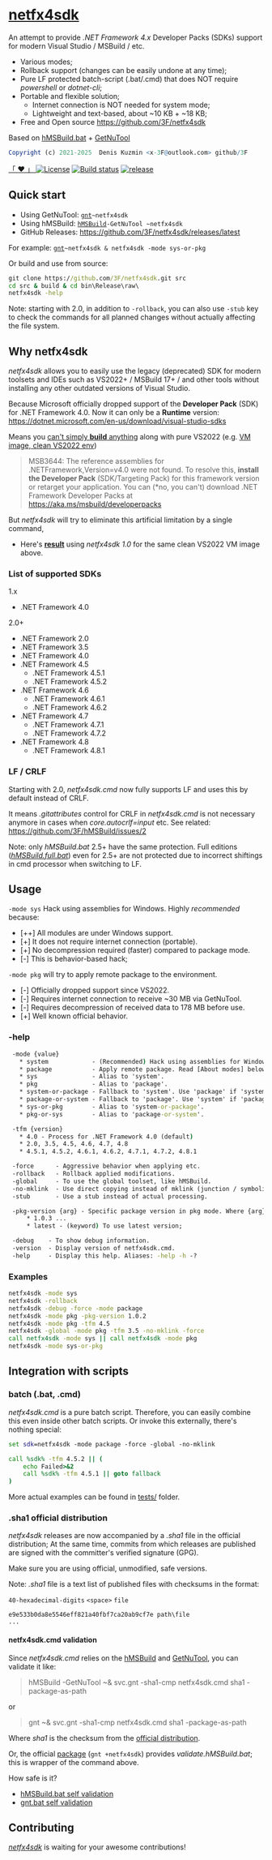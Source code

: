 # [netfx4sdk](https://github.com/3F/netfx4sdk)

An attempt to provide *.NET Framework 4.x* Developer Packs (SDKs) support for modern Visual Studio / MSBuild / etc.

* Various modes;
* Rollback support (changes can be easily undone at any time);
* Pure LF protected batch-script (.bat/.cmd) that does NOT require *powershell* or *dotnet-cli*;
* Portable and flexible solution;
  * Internet connection is NOT needed for system mode;
  * Lightweight and text-based, about ~10 KB + ~18 KB;
* Free and Open source https://github.com/3F/netfx4sdk

Based on [hMSBuild.bat](https://github.com/3F/hMSBuild) + [GetNuTool](https://github.com/3F/GetNuTool)

```r
Copyright (c) 2021-2025  Denis Kuzmin <x-3F@outlook.com> github/3F
```

[ 「 ❤ 」 ](https://3F.github.io/fund) [![License](https://img.shields.io/badge/License-MIT-74A5C2.svg)](https://github.com/3F/netfx4sdk/blob/master/License.txt)
[![Build status](https://ci.appveyor.com/api/projects/status/7d2jae48fii2m99o/branch/master?svg=true)](https://ci.appveyor.com/project/3Fs/netfx4sdk/branch/master)
[![release](https://img.shields.io/github/release/3F/netfx4sdk.svg)](https://github.com/3F/netfx4sdk/releases/latest)

## Quick start

* Using GetNuTool: [`gnt`](https://3F.github.io/GetNuTool/releases/latest/gnt/)`~netfx4sdk`
* Using hMSBuild: [`hMSBuild`](https://3F.github.io/hMSBuild/releases/latest/gnt/)`-GetNuTool ~netfx4sdk`
* GitHub Releases: https://github.com/3F/netfx4sdk/releases/latest

For example: [`gnt`](https://3F.github.io/GetNuTool/releases/latest/gnt/)`~netfx4sdk & netfx4sdk -mode sys-or-pkg`

Or build and use from source:

```bat
git clone https://github.com/3F/netfx4sdk.git src
cd src & build & cd bin\Release\raw\
netfx4sdk -help
```

Note: starting with 2.0, in addition to `-rollback`, you can also use `-stub` key to check the commands for all planned changes without actually affecting the file system.

## Why netfx4sdk

*netfx4sdk* allows you to easily use the legacy (deprecated) SDK for modern toolsets and IDEs such as VS2022+ / MSBuild 17+ / and other tools without installing any other outdated versions of Visual Studio.

Because Microsoft officially dropped support of the **Developer Pack** (SDK) for .NET Framework 4.0. Now it can only be a **Runtime** version: https://dotnet.microsoft.com/en-us/download/visual-studio-sdks

Means you [can't simply **build** anything](https://ci.appveyor.com/project/3Fs/vssolutionbuildevent/builds/42027332#L121) along with pure VS2022 (e.g. [VM image, clean VS2022 env](https://ci.appveyor.com/project/3Fs/vssolutionbuildevent/builds/42027332#L121))

> MSB3644: The reference assemblies for .NETFramework,Version=v4.0 were not found. To resolve this, **install the Developer Pack** (SDK/Targeting Pack) for this framework version or retarget your application. You can (\*no, you can't) download .NET Framework Developer Packs at https://aka.ms/msbuild/developerpacks

But *netfx4sdk* will try to eliminate this artificial limitation by a single command,

* Here's [**result**](https://ci.appveyor.com/project/3Fs/vssolutionbuildevent/builds/42060343#L6) using *netfx4sdk 1.0* for the same clean VS2022 VM image above.

### List of supported SDKs

1.x

* .NET Framework 4.0

2.0+

* .NET Framework 2.0
* .NET Framework 3.5
* .NET Framework 4.0
* .NET Framework 4.5
  * .NET Framework 4.5.1
  * .NET Framework 4.5.2
* .NET Framework 4.6
  * .NET Framework 4.6.1
  * .NET Framework 4.6.2
* .NET Framework 4.7
  * .NET Framework 4.7.1
  * .NET Framework 4.7.2
* .NET Framework 4.8
  * .NET Framework 4.8.1

### LF / CRLF

Starting with 2.0, *netfx4sdk.cmd* now fully supports LF and uses this by default instead of CRLF.

It means *.gitattributes* control for CRLF in *netfx4sdk.cmd* is not necessary anymore in cases when *core.autocrlf=input* etc.
See related: https://github.com/3F/hMSBuild/issues/2

Note: only *hMSBuild.bat* 2.5+ have the same protection. Full editions ([*hMSBuild.full.bat*](https://github.com/3F/hMSBuild/pull/11)) even for 2.5+ are not protected due to incorrect shiftings in cmd processor when switching to LF.

## Usage

`-mode sys` Hack using assemblies for Windows. Highly *recommended* because:

* [++] All modules are under Windows support.
* [+] It does not require internet connection (portable).
* [+] No decompression required (faster) compared to package mode.
* [-] This is behavior-based hack;

`-mode pkg` will try to apply remote package to the environment.

* [-] Officially dropped support since VS2022.
* [-] Requires internet connection to receive ~30 MB via GetNuTool.
* [-] Requires decompression of received data to 178 MB before use.
* [+] Well known official behavior.

### -help

```bat
 -mode {value}
   * system            - (Recommended) Hack using assemblies for Windows.
   * package           - Apply remote package. Read [About modes] below.
   * sys               - Alias to 'system'.
   * pkg               - Alias to 'package'.
   * system-or-package - Fallback to 'system'. Use 'package' if 'system' failed.
   * package-or-system - Fallback to 'package'. Use 'system' if 'package' failed.
   * sys-or-pkg        - Alias to 'system-or-package'.
   * pkg-or-sys        - Alias to 'package-or-system'.

 -tfm {version}
   * 4.0 - Process for .NET Framework 4.0 (default)
   * 2.0, 3.5, 4.5, 4.6, 4.7, 4.8
   * 4.5.1, 4.5.2, 4.6.1, 4.6.2, 4.7.1, 4.7.2, 4.8.1

 -force      - Aggressive behavior when applying etc.
 -rollback   - Rollback applied modifications.
 -global     - To use the global toolset, like hMSBuild.
 -no-mklink  - Use direct copying instead of mklink (junction / symbolic).
 -stub       - Use a stub instead of actual processing.

 -pkg-version {arg} - Specific package version in pkg mode. Where {arg}:
     * 1.0.3 ...
     * latest - (keyword) To use latest version;

 -debug    - To show debug information.
 -version  - Display version of netfx4sdk.cmd.
 -help     - Display this help. Aliases: -help -h -?
```

### Examples

```bat
netfx4sdk -mode sys
netfx4sdk -rollback
netfx4sdk -debug -force -mode package
netfx4sdk -mode pkg -pkg-version 1.0.2
netfx4sdk -mode pkg -tfm 4.5
netfx4sdk -global -mode pkg -tfm 3.5 -no-mklink -force
call netfx4sdk -mode sys || call netfx4sdk -mode pkg
netfx4sdk -mode sys-or-pkg
```

## Integration with scripts

### batch (.bat, .cmd)

*netfx4sdk.cmd* is a pure batch script. Therefore, you can easily combine this even inside other batch scripts. Or invoke this externally, there's nothing special:

```bat
set sdk=netfx4sdk -mode package -force -global -no-mklink

call %sdk% -tfm 4.5.2 || (
    echo Failed>&2
    call %sdk% -tfm 4.5.1 || goto fallback
)
```

More actual examples can be found in [tests/](tests/) folder.

### .sha1 official distribution

*netfx4sdk* releases are now accompanied by a *.sha1* file in the official distribution; At the same time, commits from which releases are published are signed with the committer's verified signature (GPG).

Make sure you are using official, unmodified, safe versions.

Note: *.sha1* file is a text list of published files with checksums in the format: 

`40-hexadecimal-digits` `<space>` `file`

```
e9e533b0da8e5546eff821a40fbf7ca20ab9cf7e path\file
...
```

#### netfx4sdk.cmd validation

Since *netfx4sdk.cmd* relies on the [hMSBuild](https://github.com/3F/hMSBuild) and [GetNuTool](https://github.com/3F/GetNuTool), you can validate it like: 

> hMSBuild -GetNuTool ~& svc.gnt -sha1-cmp netfx4sdk.cmd sha1 -package-as-path

or

> gnt ~& svc.gnt -sha1-cmp netfx4sdk.cmd sha1 -package-as-path

Where *sha1* is the checksum from the [official distribution](https://github.com/3F/netfx4sdk).

Or, the official [package](https://www.nuget.org/packages/netfx4sdk/) (`gnt +netfx4sdk`) provides *validate.hMSBuild.bat*; this is wrapper of the command above.

How safe is it?

* [hMSBuild.bat self validation](https://github.com/3F/hMSBuild/?tab=readme-ov-file#hmsbuildbat-self-validation)
* [gnt.bat self validation](https://github.com/3F/GetNuTool?tab=readme-ov-file#gntbat-self-validation)

## Contributing

[*netfx4sdk*](https://github.com/3F/netfx4sdk) is waiting for your awesome contributions!